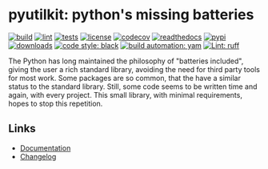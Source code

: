 # pyutilkit: python's missing batteries

[![build][build_badge]][build_url]
[![lint][lint_badge]][lint_url]
[![tests][test_badge]][test_url]
[![license][licence_badge]][licence_url]
[![codecov][codecov_badge]][codecov_url]
[![readthedocs][readthedocs_badge]][readthedocs_url]
[![pypi][pypi_badge]][pypi_url]
[![downloads][pepy_badge]][pepy_url]
[![code style: black][black_badge]][black_url]
[![build automation: yam][yam_badge]][yam_url]
[![Lint: ruff][ruff_badge]][ruff_url]

The Python has long maintained the philosophy of "batteries included", giving the user
a rich standard library, avoiding the need for third party tools for most work. Some packages
are so common, that the have a similar status to the standard library. Still, some code seems
to be written time and again, with every project. This small library, with minimal requirements,
hopes to stop this repetition.

## Links

-   [Documentation]
-   [Changelog]

[build_badge]: https://github.com/spapanik/pyutilkit/actions/workflows/build.yml/badge.svg
[build_url]: https://github.com/spapanik/pyutilkit/actions/workflows/build.yml
[lint_badge]: https://github.com/spapanik/pyutilkit/actions/workflows/lint.yml/badge.svg
[lint_url]: https://github.com/spapanik/pyutilkit/actions/workflows/lint.yml
[test_badge]: https://github.com/spapanik/pyutilkit/actions/workflows/tests.yml/badge.svg
[test_url]: https://github.com/spapanik/pyutilkit/actions/workflows/tests.yml
[licence_badge]: https://img.shields.io/pypi/l/pyutilkit
[licence_url]: https://pyutilkit.readthedocs.io/en/stable/LICENSE/
[codecov_badge]: https://codecov.io/github/spapanik/pyutilkit/graph/badge.svg?token=Q20F84BW72
[codecov_url]: https://codecov.io/github/spapanik/pyutilkit
[readthedocs_badge]: https://readthedocs.org/projects/pyutilkit/badge/?version=latest
[readthedocs_url]: https://pyutilkit.readthedocs.io/en/latest/
[pypi_badge]: https://img.shields.io/pypi/v/pyutilkit
[pypi_url]: https://pypi.org/project/pyutilkit
[pepy_badge]: https://pepy.tech/badge/pyutilkit
[pepy_url]: https://pepy.tech/project/pyutilkit
[black_badge]: https://img.shields.io/badge/code%20style-black-000000.svg
[black_url]: https://github.com/psf/black
[yam_badge]: https://img.shields.io/badge/build%20automation-yamk-success
[yam_url]: https://github.com/spapanik/yamk
[ruff_badge]: https://img.shields.io/endpoint?url=https://raw.githubusercontent.com/charliermarsh/ruff/main/assets/badge/v1.json
[ruff_url]: https://github.com/charliermarsh/ruff
[Documentation]: https://pyutilkit.readthedocs.io/en/stable/
[Changelog]: https://pyutilkit.readthedocs.io/en/stable/CHANGELOG/
